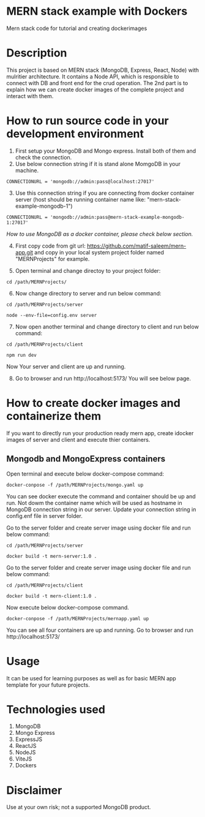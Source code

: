 # MERN stack example with Dockers
Mern stack code for tutorial and creating dockerimages

# Description
This project is based on MERN stack (MongoDB, Express, React, Node) with mulritier architecture. It contains a Node API, which is responsible to connect with DB and front end for the crud operation.
The 2nd part is to explain how we can create docker images of the complete project and interact with them.

# How to run source code in your development environment
1. First setup your MongoDB and Mongo express. Install both of them and check the connection.
2. Use below connection string if it is stand alone MomgoDB in your machine.

```
CONNECTIONURL = 'mongodb://admin:pass@localhost:27017'
```

3. Use this connection string if you are connecting from docker container server (host should be running container name like: "mern-stack-example-mongodb-1")

```
CONNECTIONURL = 'mongodb://admin:pass@mern-stack-example-mongodb-1:27017'
```

_How to use MongoDB as a docker container, please check below section._

4. First copy code from git url: https://github.com/matif-saleem/mern-app.git and copy in your local system project folder named "MERNProjects" for example.

5. Open terminal and change directoy to your project folder:

```
cd /path/MERNProjects/
```

6. Now change directory to server and run below command:

```
cd /path/MERNProjects/server

node --env-file=config.env server
```

7. Now open another terminal and change directory to client and run below command:

```
cd /path/MERNProjects/client

npm run dev
```

Now Your server and client are up and running.

8. Go to browser and run http://localhost:5173/ You will see below page. 

# How to create docker images and containerize them

If you want to directly run your production ready mern app, create idocker images of server and client and execute thier containers.

## Mongodb and MongoExpress containers

Open terminal and execute below docker-compose command:

```
docker-conpose -f /path/MERNProjects/mongo.yaml up
```

You can see docker execute the command and container should be up and run. Not dowm the container name which will be used as hostname in MongoDB connection string in our server. Update your connection string in config.enf file in server folder.

Go to the server folder and create server image using docker file and run below command:

```
cd /path/MERNProjects/server

docker build -t mern-server:1.0 .
```

Go to the server folder and create server image using docker file and run below command:

```
cd /path/MERNProjects/client

docker build -t mern-client:1.0 .
```

Now execute below docker-compose command.

```
docker-conpose -f /path/MERNProjects/mernapp.yaml up
```
You can see all four containers are up and running. Go to browser and run http://localhost:5173/

# Usage

It can be used for learning purposes as well as for basic MERN app template for your future projects.

# Technologies used

1. MongoDB
2. Mongo Express
3. ExpressJS
4. ReactJS
5. NodeJS
6. ViteJS
7. Dockers

# Disclaimer
Use at your own risk; not a supported MongoDB product.
